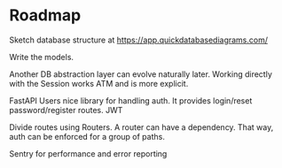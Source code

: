 # Roadmap

Sketch database structure at https://app.quickdatabasediagrams.com/

Write the models.

Another DB abstraction layer can evolve naturally later. Working directly with the Session works ATM and is more explicit.

FastAPI Users nice library for handling auth. It provides login/reset password/register routes.
JWT

Divide routes using Routers. A router can have a dependency. That way, auth can be enforced for a group of paths.

Sentry for performance and error reporting
